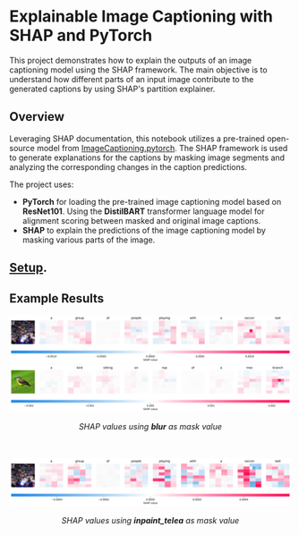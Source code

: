 # Explainable Image Captioning with SHAP and PyTorch

This project demonstrates how to explain the outputs of an image captioning model using the SHAP framework. The main objective is to understand how different parts of an input image contribute to the generated captions by using SHAP's partition explainer.

## Overview

Leveraging SHAP documentation, this notebook utilizes a pre-trained open-source model from [ImageCaptioning.pytorch](https://github.com/ruotianluo/ImageCaptioning.pytorch). The SHAP framework is used to generate explanations for the captions by masking image segments and analyzing the corresponding changes in the caption predictions.

The project uses:
- **PyTorch** for loading the pre-trained image captioning model based on **ResNet101**. Using the **DistilBART** transformer language model for alignment scoring between masked and original image captions.
- **SHAP** to explain the predictions of the image captioning model by masking various parts of the image.

## [Setup](https://shap.readthedocs.io/en/latest/example_notebooks/image_examples/image_captioning/Image%20Captioning%20using%20Open%20Source.html#Setting-up-open-source-model).

## Example Results

![](https://github.com/SahandNoey/Explainable-Image-Captioning-with-SHAP/blob/master/basketball.png)
![](https://github.com/SahandNoey/Explainable-Image-Captioning-with-SHAP/blob/master/bird.png)

<div align="center">
  <i>SHAP values using <b>blur</b> as mask value</i>
</div>



<br></br>
![](https://github.com/SahandNoey/Explainable-Image-Captioning-with-SHAP/blob/master/basketball2.png)
<div align="center">
  <i>SHAP values using <b>inpaint_telea</b> as mask value</i>
</div>


